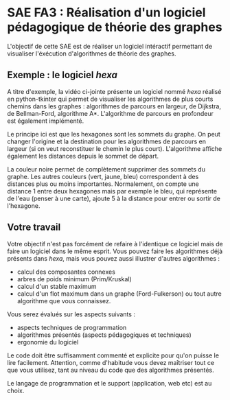 # SAE FA3 : Réalisation d'un logiciel pédagogique de théorie des graphes

L'objectif de cette SAE est de réaliser un logiciel intéractif permettant de visualiser l'éxécution d'algorithmes de théorie des graphes.

## Exemple : le logiciel *hexa*

A titre d'exemple, la vidéo ci-jointe présente un logiciel nommé *hexa* réalisé en python-tkinter qui permet de visualiser les algorithmes de plus courts chemins dans les graphes : algorithmes de parcours en largeur, de Dijkstra, de Bellman-Ford, algorithme A*. L'algorithme de parcours en profondeur est également implémenté.

Le principe ici est que les hexagones sont les sommets du graphe. On peut changer l'origine et la destination pour les algorithmes de parcours en largeur (si on veut reconstituer le chemin le plus court). L'algorithme affiche également les distances depuis le sommet de départ.

La couleur noire permet de complètement supprimer des sommets du graphe. Les autres couleurs (vert, jaune, bleu) correspondent à des distances plus ou moins importantes. Normalement, on compte une distance 1 entre deux hexagones mais par exemple le bleu, qui représente de l'eau (penser à une carte), ajoute 5 à la distance pour entrer ou sortir de l'hexagone.

## Votre travail

Votre objectif n'est pas forcément de refaire à l'identique ce logiciel mais de faire un logiciel dans le même esprit. Vous pouvez faire les algorithmes déjà présents dans *hexa*, mais vous pouvez aussi illustrer d'autres algorithmes :
* calcul des composantes connexes
* arbres de poids minimum (Prim/Kruskal)
* calcul d'un stable maximum
* calcul d'un flot maximum dans un graphe (Ford-Fulkerson)
ou tout autre algorithme que vous connaissez.

Vous serez évalués sur les aspects suivants :
* aspects techniques de programmation
* algorithmes présentés (aspects pédagogiques et techniques)
* ergonomie du logiciel

Le code doit être suffisamment commenté et explicite pour qu'on puisse le lire facilement. Attention, comme d'habitude vous devez maîtriser tout ce que vous utilisez, tant au niveau du code que des algorithmes présentés. 

Le langage de programmation et le support (application, web etc) est au choix.